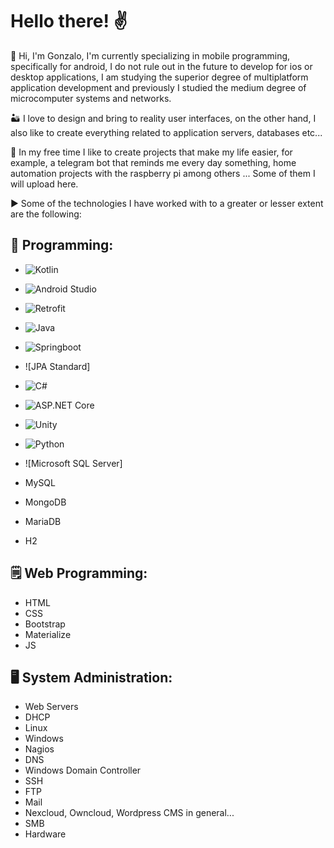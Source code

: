 <!--
**JonsaL3/JonsaL3** is a ✨ _special_ ✨ repository because its `README.md` (this file) appears on your GitHub profile.

Here are some ideas to get you started:

- 🔭 I’m currently working on ...
- 🌱 I’m currently learning ...
- 👯 I’m looking to collaborate on ...
- 🤔 I’m looking for help with ...
- 💬 Ask me about ...
- 📫 How to reach me: ...
- 😄 Pronouns: ...
- ⚡ Fun fact: ...
-->

# Hello there! ✌️

👋 Hi, I'm Gonzalo, I'm currently specializing in mobile programming, specifically for android, I do not rule out in the future to develop for ios or desktop applications, I am studying the superior degree of multiplatform application development and previously I studied the medium degree of microcomputer systems and networks.

🏜️ I love to design and bring to reality user interfaces, on the other hand, I also like to create everything related to application servers, databases etc...

🎡 In my free time I like to create projects that make my life easier, for example, a telegram bot that reminds me every day something, home automation projects with the raspberry pi among others ... Some of them I will upload here.

▶️ Some of the technologies I have worked with to a greater or lesser extent are the following:

## 📝 Programming:

- ![Kotlin](https://img.shields.io/badge/Android-Kotlin-green)
- ![Android Studio](https://img.shields.io/badge/Android-Android%20Studio-green)
- ![Retrofit](https://img.shields.io/badge/Android-Retrofit-green)

- ![Java](https://img.shields.io/badge/Java-Java-red)
- ![Springboot](https://img.shields.io/badge/Java-Springboot-red)
- ![JPA Standard]

- ![C#](https://img.shields.io/badge/C%23%0A--blue)
- ![ASP.NET Core](https://img.shields.io/badge/C%23%0A-ASP.NET%20Core-blue)
- ![Unity](https://img.shields.io/badge/C%23%0A-Unity-blue)

- ![Python](https://img.shields.io/badge/Python--yellow)

- ![Microsoft SQL Server]
- MySQL
- MongoDB
- MariaDB
- H2

## 🗒️ Web Programming:

- HTML
- CSS
- Bootstrap
- Materialize
- JS

## 🖥️ System Administration:

- Web Servers
- DHCP
- Linux
- Windows
- Nagios
- DNS
- Windows Domain Controller
- SSH
- FTP
- Mail
- Nexcloud, Owncloud, Wordpress CMS in general...
- SMB
- Hardware


